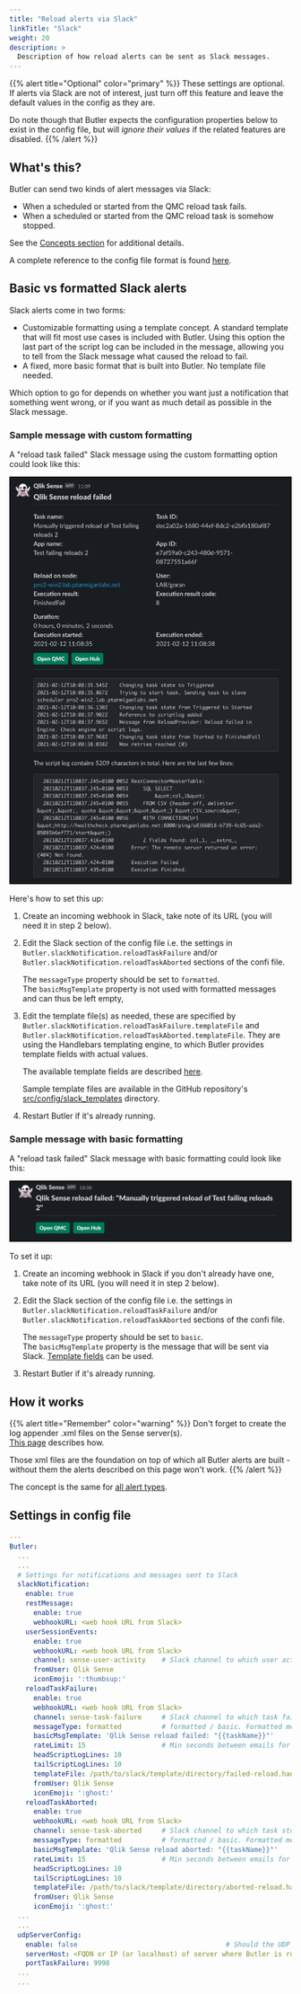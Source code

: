 ```yaml
---
title: "Reload alerts via Slack"
linkTitle: "Slack"
weight: 20
description: >
  Description of how reload alerts can be sent as Slack messages.
---
```


{{% alert title="Optional" color="primary" %}}
These settings are optional.  
If alerts via Slack are not of interest, just turn off this feature and leave the default values in the config as they are.

Do note though that Butler expects the configuration properties below to exist in the config file, but will *ignore their values* if the related features are disabled.
{{% /alert %}}

## What's this?

Butler can send two kinds of alert messages via Slack:

- When a scheduled or started from the QMC reload task fails.
- When a scheduled or started from the QMC reload task is somehow stopped.

<!-- TODO -->
See the [Concepts section](/docs/concepts/todo/) for additional details.

A complete reference to the config file format is found [here](/docs/reference/config-file/).

## Basic vs formatted Slack alerts

Slack alerts come in two forms:

- Customizable formatting using a template concept. A standard template that will fit most use cases is included with Butler. Using this option the last part of the script log can be included in the message, allowing you to tell from the Slack message what caused the reload to fail.
- A fixed, more basic format that is built into Butler. No template file needed.

Which option to go for depends on whether you want just a notification that something went wrong, or if you want as much detail as possible in the Slack message.

### Sample message with custom formatting

A "reload task failed" Slack message using the custom formatting option could look like this:

![alt text](failed-reload-slack-formatted_1.png "Reload failed alert email")  

Here's how to set this up:

1. Create an incoming webhook in Slack, take note of its URL (you will need it in step 2 below).
2. Edit the Slack section of the config file i.e. the settings in `Butler.slackNotification.reloadTaskFailure` and/or `Butler.slackNotification.reloadTaskAborted` sections of the confi file.

   The `messageType` property should be set to `formatted`.  
   The `basicMsgTemplate` property is not used with formatted messages and can thus be left empty,
3. Edit the template file(s) as needed, these are specified by `Butler.slackNotification.reloadTaskFailure.templateFile` and `Butler.slackNotification.reloadTaskAborted.templateFile`. They are using the Handlebars templating engine, to which Butler provides template fields with actual values.

   The available template fields are described [here](/docs/reference/alert-template-fields/).

   Sample template files are available in the GitHub repository's [src/config/slack_templates](https://github.com/ptarmiganlabs/butler/tree/master/src/config/slack_templates) directory.
4. Restart Butler if it's already running.

### Sample message with basic formatting

A "reload task failed" Slack message with basic formatting could look like this:

![alt text](failed-reload-slack-basic_1.png "Reload failed alert email")  

To set it up:

1. Create an incoming webhook in Slack if you don't already have one, take note of its URL (you will need it in step 2 below).
2. Edit the Slack section of the config file i.e. the settings in `Butler.slackNotification.reloadTaskFailure` and/or `Butler.slackNotification.reloadTaskAborted` sections of the confi file.

   The `messageType` property should be set to `basic`.  
   The `basicMsgTemplate` property is the message that will be sent via Slack. [Template fields](/docs/reference/alert-template-fields/) can be used.
3. Restart Butler if it's already running.

## How it works

{{% alert title="Remember" color="warning" %}}
Don't forget to create the log appender .xml files on the Sense server(s).  
[This page](../) describes how.

Those xml files are the foundation on top of which all Butler alerts are built - without them the alerts described on this page won't work.
{{% /alert %}}

The concept is the same for [all alert types](/docs/getting-started/setup/reload-alerts/#how-it-works).

## Settings in config file

```yaml
---
Butler:
  ...
  ...
  # Settings for notifications and messages sent to Slack
  slackNotification:
    enable: true
    restMessage:
      enable: true
      webhookURL: <web hook URL from Slack>
    userSessionEvents:
      enable: true
      webhookURL: <web hook URL from Slack>
      channel: sense-user-activity    # Slack channel to which user activity data is sent
      fromUser: Qlik Sense
      iconEmoji: ':thumbsup:'
    reloadTaskFailure:
      enable: true
      webhookURL: <web hook URL from Slack>
      channel: sense-task-failure     # Slack channel to which task failure notifications are sent
      messageType: formatted          # formatted / basic. Formatted means that template file below will be used to create the message.
      basicMsgTemplate: 'Qlik Sense reload failed: "{{taskName}}"'      # Only needed if message type = basic
      rateLimit: 15                   # Min seconds between emails for a given taskID. Defaults to 5 minutes.
      headScriptLogLines: 10
      tailScriptLogLines: 10
      templateFile: /path/to/slack/template/directory/failed-reload.handlebars
      fromUser: Qlik Sense
      iconEmoji: ':ghost:'
    reloadTaskAborted:
      enable: true
      webhookURL: <web hook URL from Slack>
      channel: sense-task-aborted     # Slack channel to which task stopped notifications are sent
      messageType: formatted          # formatted / basic. Formatted means that template file below will be used to create the message.
      basicMsgTemplate: 'Qlik Sense reload aborted: "{{taskName}}"'       # Only needed if message type = basic
      rateLimit: 15                   # Min seconds between emails for a given taskID. Defaults to 5 minutes.
      headScriptLogLines: 10
      tailScriptLogLines: 10
      templateFile: /path/to/slack/template/directory/aborted-reload.handlebars
      fromUser: Qlik Sense
      iconEmoji: ':ghost:'
  ...
  ...
  udpServerConfig:
    enable: false                                     # Should the UDP server responsible for receving task failure and session events be started? true/false
    serverHost: <FQDN or IP (or localhost) of server where Butler is running>
    portTaskFailure: 9998
  ...
  ...
```
